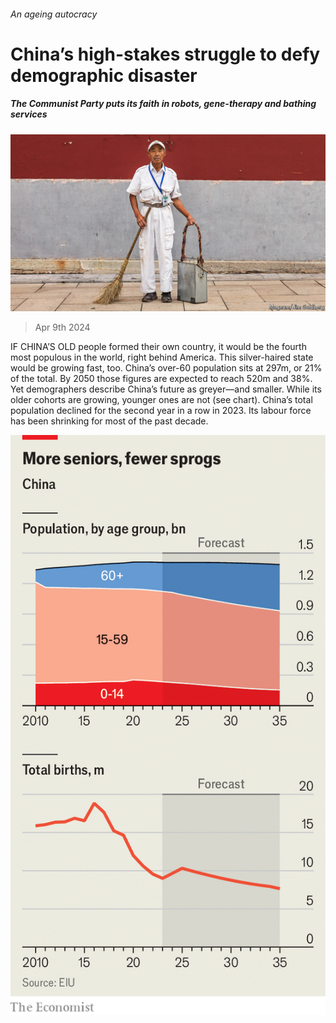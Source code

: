 ###### An ageing autocracy

# China’s high-stakes struggle to defy demographic disaster 

##### The Communist Party puts its faith in robots, gene-therapy and bathing services 

![image](images/20240413_CNP001.jpg) 

> Apr 9th 2024 

IF CHINA’S OLD people formed their own country, it would be the fourth most populous in the world, right behind America. This silver-haired state would be growing fast, too. China’s over-60 population sits at 297m, or 21% of the total. By 2050 those figures are expected to reach 520m and 38%. Yet demographers describe China’s future as greyer—and smaller. While its older cohorts are growing, younger ones are not (see chart). China’s total population declined for the second year in a row in 2023. Its labour force has been shrinking for most of the past decade.

![image](images/20240413_CNC211.png) 


